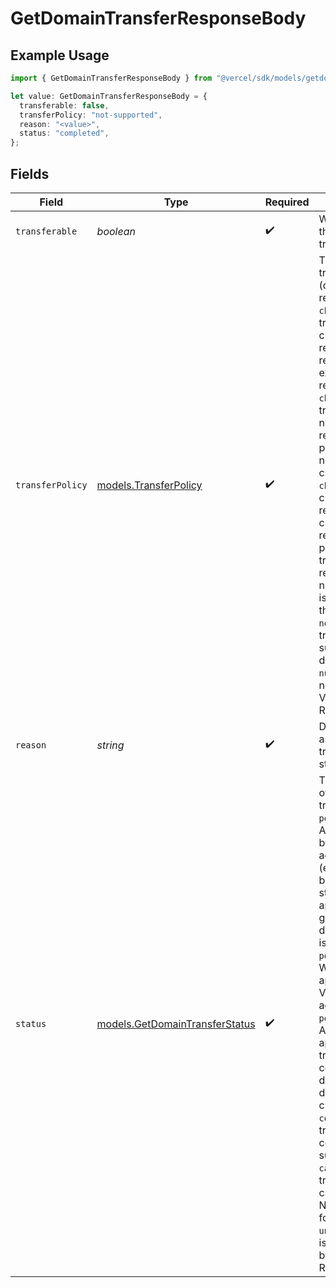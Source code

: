 # GetDomainTransferResponseBody

## Example Usage

```typescript
import { GetDomainTransferResponseBody } from "@vercel/sdk/models/getdomaintransferop.js";

let value: GetDomainTransferResponseBody = {
  transferable: false,
  transferPolicy: "not-supported",
  reason: "<value>",
  status: "completed",
};
```

## Fields

| Field                                                                                                                                                                                                                                                                                                                                                                                                                                                                                                                                                                                                                            | Type                                                                                                                                                                                                                                                                                                                                                                                                                                                                                                                                                                                                                             | Required                                                                                                                                                                                                                                                                                                                                                                                                                                                                                                                                                                                                                         | Description                                                                                                                                                                                                                                                                                                                                                                                                                                                                                                                                                                                                                      |
| -------------------------------------------------------------------------------------------------------------------------------------------------------------------------------------------------------------------------------------------------------------------------------------------------------------------------------------------------------------------------------------------------------------------------------------------------------------------------------------------------------------------------------------------------------------------------------------------------------------------------------- | -------------------------------------------------------------------------------------------------------------------------------------------------------------------------------------------------------------------------------------------------------------------------------------------------------------------------------------------------------------------------------------------------------------------------------------------------------------------------------------------------------------------------------------------------------------------------------------------------------------------------------- | -------------------------------------------------------------------------------------------------------------------------------------------------------------------------------------------------------------------------------------------------------------------------------------------------------------------------------------------------------------------------------------------------------------------------------------------------------------------------------------------------------------------------------------------------------------------------------------------------------------------------------- | -------------------------------------------------------------------------------------------------------------------------------------------------------------------------------------------------------------------------------------------------------------------------------------------------------------------------------------------------------------------------------------------------------------------------------------------------------------------------------------------------------------------------------------------------------------------------------------------------------------------------------- |
| `transferable`                                                                                                                                                                                                                                                                                                                                                                                                                                                                                                                                                                                                                   | *boolean*                                                                                                                                                                                                                                                                                                                                                                                                                                                                                                                                                                                                                        | :heavy_check_mark:                                                                                                                                                                                                                                                                                                                                                                                                                                                                                                                                                                                                               | Whether or not the domain is transferable                                                                                                                                                                                                                                                                                                                                                                                                                                                                                                                                                                                        |
| `transferPolicy`                                                                                                                                                                                                                                                                                                                                                                                                                                                                                                                                                                                                                 | [models.TransferPolicy](../models/transferpolicy.md)                                                                                                                                                                                                                                                                                                                                                                                                                                                                                                                                                                             | :heavy_check_mark:                                                                                                                                                                                                                                                                                                                                                                                                                                                                                                                                                                                                               | The domain's transfer policy (depends on TLD requirements). `charge-and-renew`: transfer will charge for renewal and will renew the existing domain's registration. `no-charge-no-change`: transfer will have no change to registration period and does not require charge. `no-change`: transfer charge is required, but no change in registration period. `new-term`: transfer charge is required and a new registry term is set based on the transfer date. `not-supported`: transfers are not supported for this domain or TLD. `null`: This TLD is not supported by Vercel's Registrar.                                     |
| `reason`                                                                                                                                                                                                                                                                                                                                                                                                                                                                                                                                                                                                                         | *string*                                                                                                                                                                                                                                                                                                                                                                                                                                                                                                                                                                                                                         | :heavy_check_mark:                                                                                                                                                                                                                                                                                                                                                                                                                                                                                                                                                                                                               | Description associated with transferable state.                                                                                                                                                                                                                                                                                                                                                                                                                                                                                                                                                                                  |
| `status`                                                                                                                                                                                                                                                                                                                                                                                                                                                                                                                                                                                                                         | [models.GetDomainTransferStatus](../models/getdomaintransferstatus.md)                                                                                                                                                                                                                                                                                                                                                                                                                                                                                                                                                           | :heavy_check_mark:                                                                                                                                                                                                                                                                                                                                                                                                                                                                                                                                                                                                               | The current state of an ongoing transfer. `pending_owner`: Awaiting approval by domain's admin contact (every transfer begins with this status). If approval is not given within five days, the transfer is cancelled. `pending_admin`: Waiting for approval by Vercel Registrar admin. `pending_registry`: Awaiting registry approval (the transfer completes after 7 days unless it is declined by the current registrar). `completed`: The transfer completed successfully. `cancelled`: The transfer was cancelled. `undef`: No transfer exists for this domain. `unknown`: This TLD is not supported by Vercel's Registrar. |